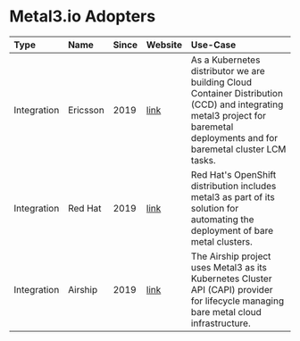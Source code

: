 # Metal3.io Adopters

| Type | Name | Since | Website | Use-Case |
|:-|:-|:-|:-|:-|
| Integration | Ericsson | 2019 | [link](https://www.ericsson.com/en/portfolio/digital-services/cloud-infrastructure/cloud-container-distribution) | As a Kubernetes distributor we are building Cloud Container Distribution (CCD) and integrating metal3 project for baremetal deployments and for baremetal cluster LCM tasks. |
| Integration | Red Hat | 2019 | [link](https://docs.openshift.com/container-platform/4.8/installing/installing_bare_metal_ipi/ipi-install-overview.html) | Red Hat's OpenShift distribution includes metal3 as part of its solution for automating the deployment of bare metal clusters. |
| Integration | Airship | 2019 | [link](https://www.airshipit.org/) | The Airship project uses Metal3 as its Kubernetes Cluster API (CAPI) provider for lifecycle managing bare metal cloud infrastructure. |
